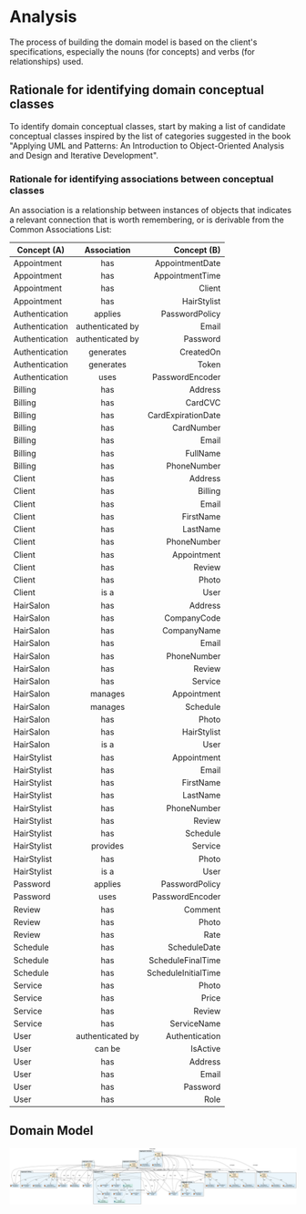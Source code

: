# Analysis

The process of building the domain model is based on the client's specifications, especially the nouns (for concepts) and verbs (for relationships) used.

## Rationale for identifying domain conceptual classes ##

To identify domain conceptual classes, start by making a list of candidate conceptual classes inspired by the list of categories suggested in the book "Applying UML and Patterns: An Introduction to Object-Oriented Analysis and Design and Iterative Development".

### **Rationale for identifying associations between conceptual classes** ###

An association is a relationship between instances of objects that indicates a relevant connection that is worth remembering, or is derivable from the Common Associations List:


| Concept (A)     |  Association       |  Concept (B)       |
| --------------- |:------------------:| ------------------:|
| Appointment     | has                | AppointmentDate    |
| Appointment     | has                | AppointmentTime    |
| Appointment     | has                | Client             |
| Appointment     | has                | HairStylist        |
| Authentication  | applies            | PasswordPolicy     |
| Authentication  | authenticated by   | Email              |
| Authentication  | authenticated by   | Password           |
| Authentication  | generates          | CreatedOn          |
| Authentication  | generates          | Token              |
| Authentication  | uses               | PasswordEncoder    |
| Billing         | has                | Address            |
| Billing         | has                | CardCVC            |
| Billing         | has                | CardExpirationDate |
| Billing         | has                | CardNumber         |
| Billing         | has                | Email              |
| Billing         | has                | FullName           |
| Billing         | has                | PhoneNumber        |
| Client          | has                | Address            |
| Client          | has                | Billing            |
| Client          | has                | Email              |
| Client          | has                | FirstName          |
| Client          | has                | LastName           |
| Client          | has                | PhoneNumber        |
| Client          | has                | Appointment        |
| Client          | has                | Review             |
| Client          | has                | Photo              |
| Client          | is a               | User               |
| HairSalon       | has                | Address            |
| HairSalon       | has                | CompanyCode        |
| HairSalon       | has                | CompanyName        |
| HairSalon       | has                | Email              |
| HairSalon       | has                | PhoneNumber        |
| HairSalon       | has                | Review             |
| HairSalon       | has                | Service            |
| HairSalon       | manages            | Appointment        |
| HairSalon       | manages            | Schedule           |
| HairSalon       | has                | Photo              |
| HairSalon       | has                | HairStylist        |
| HairSalon       | is a               | User               |
| HairStylist     | has                | Appointment        |
| HairStylist     | has                | Email              |
| HairStylist     | has                | FirstName          |
| HairStylist     | has                | LastName           |
| HairStylist     | has                | PhoneNumber        |
| HairStylist     | has                | Review             |
| HairStylist     | has                | Schedule           |
| HairStylist     | provides           | Service            |
| HairStylist     | has                | Photo              |
| HairStylist     | is a               | User               |
| Password        | applies            | PasswordPolicy     |
| Password        | uses               | PasswordEncoder    |
| Review          | has                | Comment            |
| Review          | has                | Photo              |
| Review          | has                | Rate               |
| Schedule        | has                | ScheduleDate       |
| Schedule        | has                | ScheduleFinalTime  |
| Schedule        | has                | ScheduleInitialTime|
| Service         | has                | Photo              |
| Service         | has                | Price              |
| Service         | has                | Review             |
| Service         | has                | ServiceName        |
| User            | authenticated by   | Authentication     |
| User            | can be             | IsActive           |
| User            | has                | Address            |
| User            | has                | Email              |
| User            | has                | Password           |
| User            | has                | Role               |


## Domain Model

![Domain Model](svg/domain-model.svg)
